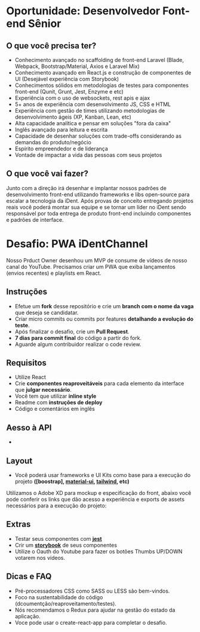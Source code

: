 # Oportunidade: Desenvolvedor Font-end Sênior

## O que você precisa ter?

- Conhecimento avançado no scaffolding de front-end Laravel (Blade, Webpack, Bootstrap/Material, Axios e Laravel Mix)
- Conhecimento avançado em React.js e construção de componentes de UI (Desejável experiência com Storybook)
- Conhecimentos sólidos em metodologias de testes para componentes front-end (Qunit, Grunt, Jest, Enzyme e etc)
- Experiência com o uso de websockets, rest apis e ajax
- 5+ anos de experiência com desenvolvimento JS, CSS e HTML
- Experiência com gestão de times utilizando metodologias de desenvolvimento ágeis (XP, Kanban, Lean, etc)
- Alta capacidade analítica e pensar em soluções "fora da caixa"
- Inglês avançado para leitura e escrita
- Capacidade de desenhar soluções com trade-offs considerando as demandas do produto/negócio 
- Espírito empreendedor e de liderança
- Vontade de impactar a vida das pessoas com seus projetos

## O que você vai fazer?

Junto com a direção irá desenhar e implantar nossos padrões de desenvolvimento front-end utilizando frameworks e libs open-source para escalar a tecnologia da iDent. Após provas de conceito entregando projetos reais você poderá montar sua equipe e se tornar um líder no iDent sendo responsável por toda entrega de produto front-end incluindo componentes e padrões de interface.

# Desafio: PWA iDentChannel

Nosso Prduct Owner desenhou um MVP de consume de vídeos de nosso canal do YouTube. Precisamos criar um PWA que exiba lançamentos (envios recentes) e playlists em React.

## Instruções

- Efetue um **fork** desse repositório e crie um **branch com o nome da vaga** que deseja se candidatar.
- Criar micro commits ou commits por features **detalhando a evolução do teste**.
- Após finalizar o desafio, crie um **Pull Request**.
- **7 dias para commit final** do código a partir do fork.
- Aguarde algum contribuidor realizar o code review.

## Requisitos

- Utilize React
- Crie **componentes reaproveitáveis** para cada elemento da interface que **julgar necessário**.
- Você tem que utilizar **inline style**
- Readme com **instruções de deploy**
- Código e comentários em inglês

## Aesso à API

- 

## Layout

- Você poderá usar frameworks e UI Kits como base para a execução do projeto **([boostrap], [material-ui], [tailwind], etc)**

Utilizamos o Adobe XD para mockup e especificação do front, abaixo você pode conferir os links que dão acesso a experiência e exports de assets necessários para a execução do projeto:

## Extras

- Testar seus componentes com **[jest]**
- Crir um **[storybook]** de seus componentes
- Utilize o Oauth do Youtube para fazer os botões Thumbs UP/DOWN votarem nos vídeos.

## Dicas e FAQ

- Pré-processadores CSS como SASS ou LESS são bem-vindos.
- Foco na sustentabilidade do código (dcoumentção/reaproveitamento/testes).
- Nós recomendamos o Redux para ajudar na gestão do estado da aplicação.
- Voce pode usar o create-react-app para completar o desafio.

[storybook]: https://github.com/storybooks/storybook
[jest]: https://jest-everywhere.now.sh
[bootstrap]: https://getbootstrap.com/
[material-ui]: https://material-ui.com/
[tailwind]: https://tailwindcss.com
